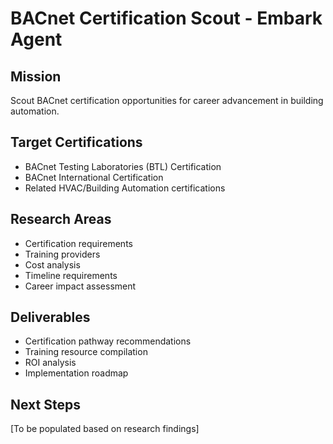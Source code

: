 # BACnet Certification Scout - Embark Agent

## Mission
Scout BACnet certification opportunities for career advancement in building automation.

## Target Certifications
- BACnet Testing Laboratories (BTL) Certification
- BACnet International Certification
- Related HVAC/Building Automation certifications

## Research Areas
- Certification requirements
- Training providers
- Cost analysis
- Timeline requirements
- Career impact assessment

## Deliverables
- Certification pathway recommendations
- Training resource compilation
- ROI analysis
- Implementation roadmap

## Next Steps
[To be populated based on research findings]
